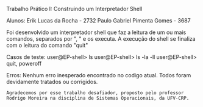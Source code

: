 Trabalho Prático I: Construindo um Interpretador Shell

Alunos: Erik Lucas da Rocha         - 2732
        Paulo Gabriel Pimenta Gomes - 3687

Foi desenvolvido um interpretador shell que faz a leitura de um ou mais comandos, separados por ", " e os executa. A execução do shell se finaliza com o leitura do comando "quit"

Casos de teste:
            user@EP-shell> ls
            user@EP-shell> ls -la -ll
            user@EP-shell> quit, poweroff
            
Erros:
    Nenhum erro inesperado encontrado no codigo atual. Todos foram devidamente tratados ou corrigidos.
    
    
    Agradecemos por esse trabalho desafiador, proposto pelo professor Rodrigo Moreira na disciplina de Sistemas Operacionais, da UFV-CRP. 

